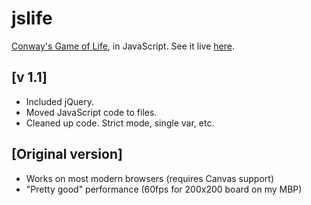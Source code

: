 jslife
======
[Conway's Game of Life](http://en.wikipedia.org/wiki/Conway's_Game_of_Life), in JavaScript.  See it live [here](http://broofa.com/jslife).


[v 1.1]
-------
  * Included jQuery.
  * Moved JavaScript code to files.
  * Cleaned up code. Strict mode, single var, etc.


[Original version]
------------------
  * Works on most modern browsers (requires Canvas support)
  * "Pretty good" performance (60fps for 200x200 board on my MBP)
